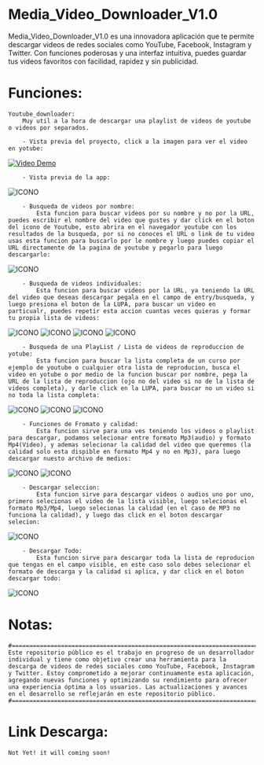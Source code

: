 # Media_Video_Downloader_V1.0
 Media_Video_Downloader_V1.0 es una innovadora aplicación que te permite descargar videos de redes sociales como YouTube, Facebook, Instagram y Twitter. Con funciones poderosas y una interfaz intuitiva, puedes guardar tus videos favoritos con facilidad, rapidez y sin publicidad.

# Funciones:
    Youtube_downloader: 
        Muy util a la hora de descargar una playlist de videos de youtube o videos por separados.

        - Vista previa del proyecto, click a la imagen para ver el video en yotube:
   [![Video Demo](https://github.com/emerson199818/Media_Video_Downloader_V1.0/blob/main/PROYECTO%2FGUI%2FCapts%2F1.PNG)](https://youtu.be/w9cXIlg8cO8)
   
   		- Vista previa de la app:
   ![ICONO](https://github.com/emerson199818/Media_Video_Downloader_V1.0/blob/main/PROYECTO%2FGUI%2FCapts%2F2.PNG)

   		- Busqueda de videos por nombre:
   			Esta funcion para buscar videos por su nombre y no por la URL, puedes escribir el nombre del video que gustes y dar click en el boton del icono de Youtube, esto abrira en el navegador youtube con los resultados de la busqueda, por si no conoces el URL o link de tu video usas esta funcion para buscarlo por le nombre y luego puedes copiar el URL directamente de la pagina de youtube y pegarlo para luego descargarlo:
   ![ICONO](https://github.com/emerson199818/Media_Video_Downloader_V1.0/blob/main/PROYECTO%2FGUI%2FCapts%2F3.PNG)

   		- Busqueda de videos individuales:
   			Esta funcion para buscar videos por la URL, ya teniendo la URL del video que deseas descargar pegala en el campo de entry/busqueda, y luego presiona el boton de la LUPA, para buscar un video en particualr, puedes repetir esta accion cuantas veces quieras y formar tu propia lista de videos:
   ![ICONO](https://github.com/emerson199818/Media_Video_Downloader_V1.0/blob/main/PROYECTO%2FGUI%2FCapts%2F4.PNG)
   ![ICONO](https://github.com/emerson199818/Media_Video_Downloader_V1.0/blob/main/PROYECTO%2FGUI%2FCapts%2F5.PNG)
   ![ICONO](https://github.com/emerson199818/Media_Video_Downloader_V1.0/blob/main/PROYECTO%2FGUI%2FCapts%2F6.PNG)
   ![ICONO](https://github.com/emerson199818/Media_Video_Downloader_V1.0/blob/main/PROYECTO%2FGUI%2FCapts%2F7.PNG)

   		- Busqueda de una PlayList / Lista de videos de reproduccion de yotube:
   			Esta funcion para buscar la lista completa de un curso por ejemplo de youtube o cualquier otra lista de reproducion, busca el video en yotube o por medio de la funcion buscar por nombre, pega la URL de la lista de reproduccion (ojo no del video si no de la lista de videos completa), y darle click en la LUPA, para buscar no un video si no toda la lista completa:
   ![ICONO](https://github.com/emerson199818/Media_Video_Downloader_V1.0/blob/main/PROYECTO%2FGUI%2FCapts%2F9.PNG)
   ![ICONO](https://github.com/emerson199818/Media_Video_Downloader_V1.0/blob/main/PROYECTO%2FGUI%2FCapts%2F10.PNG)
   ![ICONO](https://github.com/emerson199818/Media_Video_Downloader_V1.0/blob/main/PROYECTO%2FGUI%2FCapts%2F11.PNG)

   		- Funciones de Fromato y calidad:
   			Esta funcion sirve para una ves teniendo los videos o playlist para descargar, podamos selecionar entre formato Mp3(audio) y formato Mp4(Video), y ademas selecionar la calidad del video que queremos (la calidad solo esta dispible en formato Mp4 y no en Mp3), para luego descargar nuesto archivo de medios:
   ![ICONO](https://github.com/emerson199818/Media_Video_Downloader_V1.0/blob/main/PROYECTO%2FGUI%2FCapts%2F14.PNG)
   ![ICONO](https://github.com/emerson199818/Media_Video_Downloader_V1.0/blob/main/PROYECTO%2FGUI%2FCapts%2F15.PNG)

   		- Descargar seleccion:
   			Esta funcion sirve para descargar videos o audios uno por uno, primero selecionas el video de la lista visible, luego selecionas el formato Mp3/Mp4, luego selecionas la calidad (en el caso de MP3 no funciona la calidad), y luego das click en el boton descargar selecion:
   ![ICONO](https://github.com/emerson199818/Media_Video_Downloader_V1.0/blob/main/PROYECTO/GUI/Capts/8.PNG)

   		- Descargar Todo:
   			Esta funcion sirve para descargar toda la lista de reproducion que tengas en el campo visible, en este caso solo debes selecionar el formato de descarga y la calidad si aplica, y dar click en el boton descargar todo:
   ![ICONO](https://github.com/emerson199818/Media_Video_Downloader_V1.0/blob/main/PROYECTO%2FGUI%2FCapts%2F13.PNG)


# Notas:
    #===================================================================================#
	Este repositorio público es el trabajo en progreso de un desarrollador individual y tiene como objetivo crear una herramienta para la descarga de videos de redes sociales como YouTube, Facebook, Instagram y Twitter. Estoy comprometido a mejorar continuamente esta aplicación, agregando nuevas funciones y optimizando su rendimiento para ofrecer una experiencia óptima a los usuarios. Las actualizaciones y avances en el desarrollo se reflejarán en este repositorio público.
    #===================================================================================#

# Link Descarga:
    Not Yet! it will coming soon!

